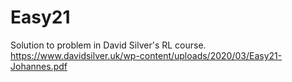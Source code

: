 # Easy21

Solution to problem in David Silver's RL course. https://www.davidsilver.uk/wp-content/uploads/2020/03/Easy21-Johannes.pdf
